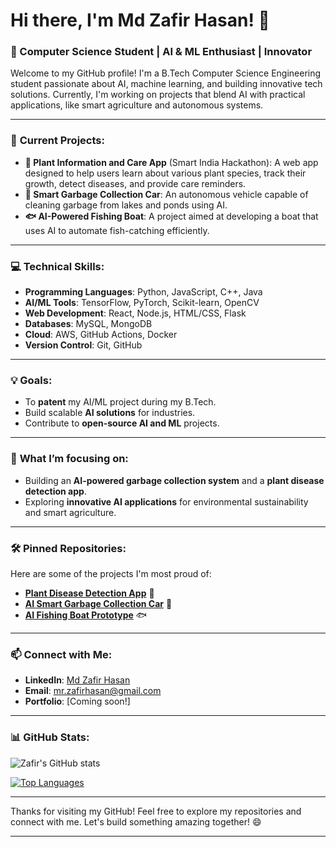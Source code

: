 # Hi there, I'm Md Zafir Hasan! 👋

### 🚀 Computer Science Student | AI & ML Enthusiast | Innovator

Welcome to my GitHub profile! I'm a B.Tech Computer Science Engineering student passionate about AI, machine learning, and building innovative tech solutions. Currently, I'm working on projects that blend AI with practical applications, like smart agriculture and autonomous systems.

---

### 🌱 **Current Projects:**
- **🌿 Plant Information and Care App** (Smart India Hackathon): A web app designed to help users learn about various plant species, track their growth, detect diseases, and provide care reminders.
- **🤖 Smart Garbage Collection Car**: An autonomous vehicle capable of cleaning garbage from lakes and ponds using AI.
- **🐟 AI-Powered Fishing Boat**: A project aimed at developing a boat that uses AI to automate fish-catching efficiently.
  
---

### 💻 **Technical Skills:**
- **Programming Languages**: Python, JavaScript, C++, Java
- **AI/ML Tools**: TensorFlow, PyTorch, Scikit-learn, OpenCV
- **Web Development**: React, Node.js, HTML/CSS, Flask
- **Databases**: MySQL, MongoDB
- **Cloud**: AWS, GitHub Actions, Docker
- **Version Control**: Git, GitHub

---

### 💡 **Goals:**
- To **patent** my AI/ML project during my B.Tech.
- Build scalable **AI solutions** for industries.
- Contribute to **open-source AI and ML** projects.

---

### 🔭 **What I’m focusing on:**
- Building an **AI-powered garbage collection system** and a **plant disease detection app**.
- Exploring **innovative AI applications** for environmental sustainability and smart agriculture.

---

### 🛠 **Pinned Repositories:**
Here are some of the projects I'm most proud of:
- [**Plant Disease Detection App**](#) 🌱
- [**AI Smart Garbage Collection Car**](#) 🤖
- [**AI Fishing Boat Prototype**](#) 🐟

---

### 📫 **Connect with Me:**
- **LinkedIn**: [Md Zafir Hasan](https://www.linkedin.com/in/mdzafirhasan/)
- **Email**: mr.zafirhasan@gmail.com
- **Portfolio**: [Coming soon!]

---

### 📊 **GitHub Stats:**
![Zafir's GitHub stats](https://github-readme-stats.vercel.app/api?username=YourUsername&show_icons=true&theme=radical)

[![Top Languages](https://github-readme-stats.vercel.app/api/top-langs/?username=YourUsername&layout=compact&theme=radical)](https://github.com/anuraghazra/github-readme-stats)

---

Thanks for visiting my GitHub! Feel free to explore my repositories and connect with me. Let's build something amazing together! 😄

---
